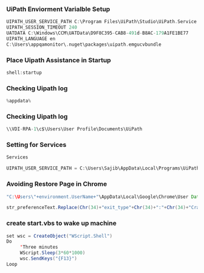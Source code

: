 


### UiPath Enviorment Varialble Setup
```scala
UIPATH_USER_SERVICE_PATH C:\Program Files\UiPath\Studio\UiPath.Service.UserHost.exe
UIPATH_SESSION_TIMEOUT 240
UATDATA C:\Windows\CCM\UATData\D9F8C395-CAB8-491d-B8AC-179A1FE1BE77
UIPATH_LANGUAGE en
C:\Users\appqamonitor\.nuget\packages\uipath.emgucvbundle
```



### Place Uipath Assistance in Startup

```scala
shell:startup
```
### Checking Uipath log
```scala
%appdata%
```

### Checking Uipath log
```scala
\\VDI-RPA-1\c$\Users\User Profile\Documents\UiPath
```




### Setting for Services
```scala
Services
```
```scala
UIPATH_USER_SERVICE_PATH = C:\Users\Sajib\AppData\Local\Programs\UiPath\Studio\UiPath.Service.UserHost.exe
```

### Avoiding Restore Page in Chrome

```java
"C:\Users\"+environment.UserName+"\AppData\Local\Google\Chrome\User Data\Default\Preferences"
```

```java
str_preferenceText.Replace(Chr(34)+"exit_type"+Chr(34)+":"+Chr(34)+"Crashed"+Chr(34),Chr(34)+"exit_type"+Chr(34)+":"+Chr(34)+"Normal"+Chr(34))
```

### create start.vbs to wake up machine
```scala
set wsc = CreateObject("WScript.Shell")
Do
     'Three minutes
     WScript.Sleep(3*60*1000)
     wsc.SendKeys("{F13}")
Loop
```
